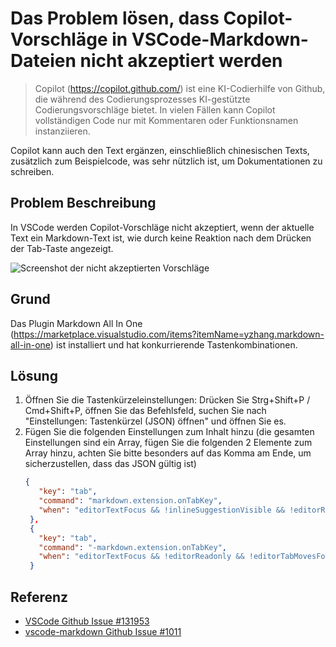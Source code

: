 # Das Problem lösen, dass Copilot-Vorschläge in VSCode-Markdown-Dateien nicht akzeptiert werden

> Copilot (<https://copilot.github.com/>) ist eine KI-Codierhilfe von Github, die während des Codierungsprozesses KI-gestützte Codierungsvorschläge bietet. In vielen Fällen kann Copilot vollständigen Code nur mit Kommentaren oder Funktionsnamen instanziieren.

Copilot kann auch den Text ergänzen, einschließlich chinesischen Texts, zusätzlich zum Beispielcode, was sehr nützlich ist, um Dokumentationen zu schreiben.

## Problem Beschreibung

In VSCode werden Copilot-Vorschläge nicht akzeptiert, wenn der aktuelle Text ein Markdown-Text ist, wie durch keine Reaktion nach dem Drücken der Tab-Taste angezeigt.

![Screenshot der nicht akzeptierten Vorschläge](/attachments/vscode/sovle-copilot-can-not-accept-in-markdown/01.problem.gif)

## Grund

Das Plugin Markdown All In One (<https://marketplace.visualstudio.com/items?itemName=yzhang.markdown-all-in-one>) ist installiert und hat konkurrierende Tastenkombinationen.

## Lösung

1. Öffnen Sie die Tastenkürzeleinstellungen: Drücken Sie Strg+Shift+P / Cmd+Shift+P, öffnen Sie das Befehlsfeld, suchen Sie nach "Einstellungen: Tastenkürzel (JSON) öffnen" und öffnen Sie es.
2. Fügen Sie die folgenden Einstellungen zum Inhalt hinzu (die gesamten Einstellungen sind ein Array, fügen Sie die folgenden 2 Elemente zum Array hinzu, achten Sie bitte besonders auf das Komma am Ende, um sicherzustellen, dass das JSON gültig ist)
   ```json
   {
      "key": "tab",
      "command": "markdown.extension.onTabKey",
      "when": "editorTextFocus && !inlineSuggestionVisible && !editorReadonly && !editorTabMovesFocus && !hasOtherSuggestions && ! hasSnippetCompletions && !inSnippetMode && !successWidgetVisible && editorLangId == 'markdown'"
    },
    {
      "key": "tab",
      "command": "-markdown.extension.onTabKey",
      "when": "editorTextFocus && !editorReadonly && !editorTabMovesFocus && !hasOtherSuggestions && !hasSnippetCompletions && !inSnippetMode && ! suggestWidgetVisible && editorLangId == 'markdown'"
    }
    ```

## Referenz

- [VSCode Github Issue #131953](https://github.com/microsoft/vscode/issues/131953)
- [vscode-markdown Github Issue #1011](https://github.com/yzhang-gh/vscode-markdown/issues/1011)